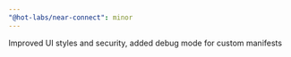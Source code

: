 ```yaml
---
"@hot-labs/near-connect": minor
---
```


Improved UI styles and security, added debug mode for custom manifests
